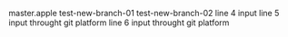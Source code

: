 master.apple
test-new-branch-01
test-new-branch-02
line 4 input 
line 5 input throught git platform
line 6 input throught git platform
